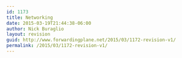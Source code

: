 ```yaml
---
id: 1173
title: Networking
date: 2015-03-19T21:44:38-06:00
author: Nick Buraglio
layout: revision
guid: http://www.forwardingplane.net/2015/03/1172-revision-v1/
permalink: /2015/03/1172-revision-v1/
---
```

